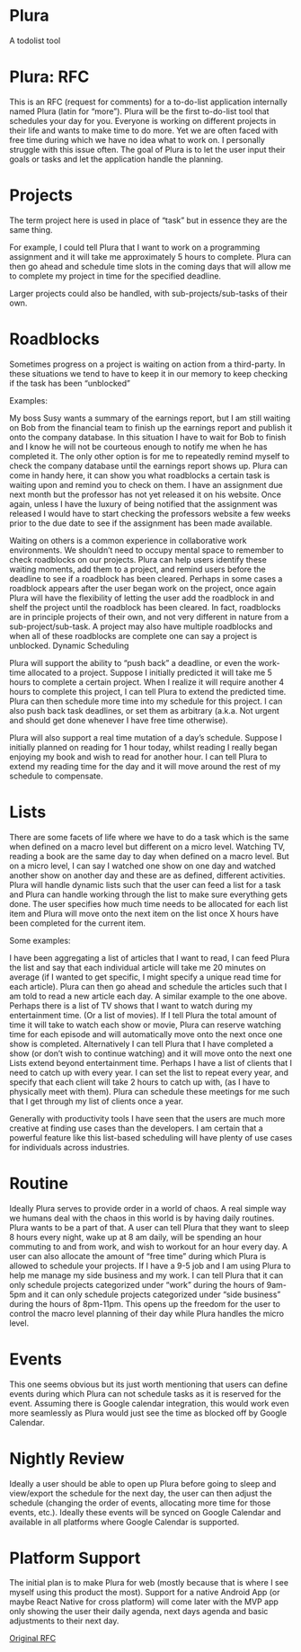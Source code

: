 # Plura
A todolist tool

# Plura: RFC

This is an RFC (request for comments) for a to-do-list application internally named Plura (latin for “more”). Plura will be the first to-do-list tool that schedules your day for you. Everyone is working on different projects in their life and wants to make time to do more. Yet we are often faced with free time during which we have no idea what to work on. I personally struggle with this issue often. The goal of Plura is to let the user input their goals or tasks and let the application handle the planning. 

# Projects
The term project here is used in place of “task” but in essence they are the same thing.

For example, I could tell Plura that I want to work on a programming assignment and it will take me approximately 5 hours to complete. Plura can then go ahead and schedule time slots in the coming days that will allow me to complete my project in time for the specified deadline. 

Larger projects could also be handled, with sub-projects/sub-tasks of their own.

# Roadblocks

Sometimes progress on a project is waiting on action from a third-party. In these situations we tend to have to keep it in our memory to keep checking if the task has been “unblocked”

Examples:

My boss Susy wants a summary of the earnings report, but I am still waiting on Bob from the financial team to finish up the earnings report and publish it onto the company database. In this situation I have to wait for Bob to finish and I know he will not be courteous enough to notify me when he has completed it. The only other option is for me to repeatedly remind myself to check the company database until the earnings report shows up. Plura can come in handy here, it can show you what roadblocks a certain task is waiting upon and remind you to check on them.
I have an assignment due next month but the professor has not yet released it on his website. Once again, unless I have the luxury of being notified that the assignment was released I would have to start checking the professors website a few weeks prior to the due date to see if the assignment has been made available.

Waiting on others is a common experience in collaborative work environments. We shouldn’t need to occupy mental space to remember to check roadblocks on our projects. Plura can help users identify these waiting moments, add them to a project, and remind users before the deadline to see if a roadblock has been cleared. Perhaps in some cases a roadblock appears after the user began work on the project, once again Plura will have the flexibility of letting the user add the roadblock in and shelf the project until the roadblock has been cleared. In fact, roadblocks are in principle projects of their own, and not very different in nature from a sub-project/sub-task. A project may also have multiple roadblocks and when all of these roadblocks are complete one can say a project is unblocked.
Dynamic Scheduling

Plura will support the ability to “push back” a deadline, or even the work-time allocated to a project. Suppose I initially predicted it will take me 5 hours to complete a certain project. When I realize it will require another 4 hours to complete this project, I can tell Plura to extend the predicted time. Plura can then schedule more time into my schedule for this project. I can also push back task deadlines, or set them as arbitrary (a.k.a. Not urgent and should get done whenever I have free time otherwise). 

Plura will also support a real time mutation of a day’s schedule. Suppose I initially planned on reading for 1 hour today, whilst reading I really began enjoying my book and wish to read for another hour. I can tell Plura to extend my reading time for the day and it will move around the rest of my schedule to compensate. 

# Lists

There are some facets of life where we have to do a task which is the same when defined on a macro level but different on a micro level. Watching TV, reading a book are the same day to day when defined on a macro level. But on a micro level, I can say I watched one show on one day and watched another show on another day and these are as defined, different activities. Plura will handle dynamic lists such that the user can feed a list for a task and Plura can handle working through the list to make sure everything gets done. The user specifies how much time needs to be allocated for each list item and Plura will move onto the next item on the list once X hours have been completed for the current item.

Some examples:

I have been aggregating a list of articles that I want to read, I can feed Plura the list and say that each individual article will take me 20 minutes on average (if I wanted to get specific, I might specify a unique read time for each article). Plura can then go ahead and schedule the articles such that I am told to read a new article each day. 
A similar example to the one above. Perhaps there is a list of TV shows that I want to watch during my entertainment time. (Or a list of movies). If I tell Plura the total amount of time it will take to watch each show or movie, Plura can reserve watching time for each episode and will automatically move onto the next once one show is completed. Alternatively I can tell Plura that I have completed a show (or don’t wish to continue watching) and it will move onto the next one
Lists extend beyond entertainment time. Perhaps I have a list of clients that I need to catch up with every year. I can set the list to repeat every year, and specify that each client will take 2 hours to catch up with, (as I have to physically meet with them). Plura can schedule these meetings for me such that I get through my list of clients once a year.

Generally with productivity tools I have seen that the users are much more creative at finding use cases than the developers. I am certain that a powerful feature like this list-based scheduling will have plenty of use cases for individuals across industries.

# Routine

Ideally Plura serves to provide order in a world of chaos. A real simple way we humans deal with the chaos in this world is by having daily routines. Plura wants to be a part of that. A user can tell Plura that they want to sleep 8 hours every night, wake up at 8 am daily, will be spending an hour commuting to and from work, and wish to workout for an hour every day. A user can also allocate the amount of “free time” during which Plura is allowed to schedule your projects. If I have a 9-5 job and I am using Plura to help me manage my side business and my work. I can tell Plura that it can only schedule projects categorized under “work” during the hours of 9am-5pm and it can only schedule projects categorized under “side business” during the hours of 8pm-11pm. This opens up the freedom for the user to control the macro level planning of their day while Plura handles the micro level.

# Events
This one seems obvious but its just worth mentioning that users can define events during which Plura can not schedule tasks as it is reserved for the event. Assuming there is Google calendar integration, this would work even more seamlessly as Plura would just see the time as blocked off by Google Calendar.

# Nightly Review
Ideally a user should be able to open up Plura before going to sleep and view/export the schedule for the next day, the user can then adjust the schedule (changing the order of events, allocating more time for those events, etc.). Ideally these events will be synced on Google Calendar and available in all platforms where Google Calendar is supported.

# Platform Support
The initial plan is to make Plura for web (mostly because that is where I see myself using this product the most). Support for a native Android App (or maybe React Native for cross platform) will come later with the MVP app only showing the user their daily agenda, next days agenda and basic adjustments to their next day. 


[Original RFC](https://docs.google.com/document/d/1Jv01EC-O7y4wAlv88nvwhOS4OygPnZQq3sNjw7IW7AI/edit?usp=sharing)
